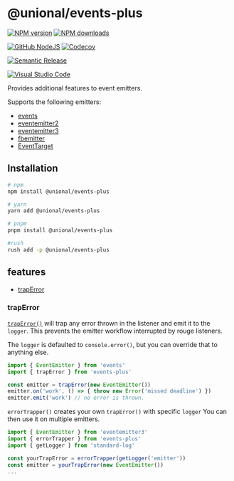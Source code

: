 # @unional/events-plus <!-- omit in toc -->

[![NPM version][npm-image]][npm-url]
[![NPM downloads][downloads-image]][downloads-url]

[![GitHub NodeJS][github-nodejs]][github-action-url]
[![Codecov][codecov-image]][codecov-url]

[![Semantic Release][semantic-release-image]][semantic-release-url]

[![Visual Studio Code][vscode-image]][vscode-url]

Provides additional features to event emitters.

Supports the following emitters:

- [events]
- [eventemitter2]
- [eventemitter3]
- [fbemitter]
- [EventTarget]

## Installation <!-- omit in toc -->

```sh
# npm
npm install @unional/events-plus

# yarn
yarn add @unional/events-plus

# pnpm
pnpm install @unional/events-plus

#rush
rush add -p @unional/events-plus
```

## features <!-- omit in toc -->

- [trapError](#traperror)

### trapError

[`trapError()`] will trap any error thrown in the listener and emit it to the `logger`.
This prevents the emitter workflow interrupted by rouge listeners.

The `logger` is defaulted to `console.error()`,
but you can override that to anything else.

```ts
import { EventEmitter } from 'events'
import { trapError } from 'events-plus'

const emitter = trapError(new EventEmitter())
emitter.on('work', () => { throw new Error('missed deadline') })
emitter.emit('work') // no error is thrown.
```

`errorTrapper()` creates your own `trapError()` with specific `logger`
You can then use it on multiple emitters.

```ts
import { EventEmitter } from 'eventemitter3'
import { errorTrapper } from 'events-plus'
import { getLogger } from 'standard-log'

const yourTrapError = errorTrapper(getLogger('emitter'))
const emitter = yourTrapError(new EventEmitter())
...
```

[`trapError()`]: https://github.com/unional/events-plus/blob/main/ts/trapError.ts
[codecov-image]: https://codecov.io/gh/unional/events-plus/branch/master/graph/badge.svg
[codecov-url]: https://codecov.io/gh/unional/events-plus
[downloads-image]: https://img.shields.io/npm/dm/@unional/events-plus.svg?style=flat
[downloads-url]: https://npmjs.org/package/@unional/events-plus
[eventemitter2]: https://www.npmjs.com/package/eventemitter2
[eventemitter3]: https://www.npmjs.com/package/eventemitter3
[events]: https://www.npmjs.com/package/events
[EventTarget]: https://developer.mozilla.org/en-US/docs/Web/API/EventTarget
[fbemitter]: https://www.npmjs.com/package/fbemitter
[github-action-url]: https://github.com/unional/events-plus/actions
[github-nodejs]: https://github.com/unional/events-plus/workflows/nodejs/badge.svg
[npm-image]: https://img.shields.io/npm/v/@unional/events-plus.svg?style=flat
[npm-url]: https://npmjs.org/package/@unional/events-plus
[semantic-release-image]: https://img.shields.io/badge/%20%20%F0%9F%93%A6%F0%9F%9A%80-semantic--release-e10079.svg
[semantic-release-url]: https://github.com/semantic-release/semantic-release
[TypeScript]: https://www.typescriptlang.org
[vscode-image]: https://img.shields.io/badge/vscode-ready-green.svg
[vscode-url]: https://code.visualstudio.com/
